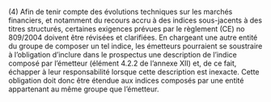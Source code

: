 (4) Afin de tenir compte des évolutions techniques sur les marchés financiers, et notamment du recours accru à des indices sous-jacents à des titres structurés, certaines exigences prévues par le règlement (CE) no 809/2004 doivent être révisées et clarifiées. En chargeant une autre entité du groupe de composer un tel indice, les émetteurs pourraient se soustraire à l’obligation d’inclure dans le prospectus une description de l’indice composé par l’émetteur (élément 4.2.2 de l’annexe XII) et, de ce fait, échapper à leur responsabilité lorsque cette description est inexacte. Cette obligation doit donc être étendue aux indices composés par une entité appartenant au même groupe que l’émetteur.